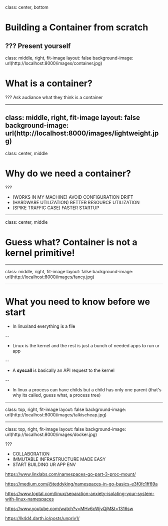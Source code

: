 class: center, bottom


# Building a Container from scratch

???
Present yourself
---
class: middle, right, fit-image
layout: false
background-image: url(http://localhost:8000/images/container.jpg)

# What is a container?

???
Ask audiance what they think is a container

---
class: middle, right, fit-image
layout: false
background-image: url(http://localhost:8000/images/lightweight.jpg)
---

class: center, middle

# Why do we need a container?


???
- (WORKS IN MY MACHINE) AVOID CONFIGURATION DRIFT
- (HARDWARE UTILIZATION) BETTER RESOURCE UTILIZATION
- (SPIKE TRAFFIC CASE) FASTER STARTUP

---

class: center, middle
# Guess what? Container is not a kernel primitive!

---
class: middle, right, fit-image
layout: false
background-image: url(http://localhost:8000/images/fancy.jpg)

---
# What you need to know before we start

- In linuxland everything is a file

--

- Linux is the kernel and the rest is just a bunch of needed apps to run ur app

--

- A **syscall** is basically an API request to the kernel

--

- In linux a process can have childs but a child has only one parent (that's why its called, guess what, a process tree)

---
class: top, right, fit-image
layout: false
background-image: url(http://localhost:8000/images/talkischeap.jpg)

---
class: top, right, fit-image
layout: false
background-image: url(http://localhost:8000/images/docker.jpg)

???
- COLLABORATION
- IMMUTABLE INFRASTRUCTURE MADE EASY
- START BUILDING UR APP ENV

https://www.linxlabs.com/namespaces-go-part-3-proc-mount/

https://medium.com/@teddyking/namespaces-in-go-basics-e3f0fc1ff69a

https://www.toptal.com/linux/separation-anxiety-isolating-your-system-with-linux-namespaces

https://www.youtube.com/watch?v=MHv6cWjvQjM&t=1316sw

https://lk4d4.darth.io/posts/unpriv1/
